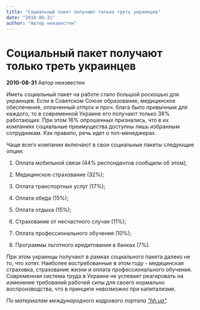 ```yaml
---
title: "Социальный пакет получают только треть украинцев"
date: "2010-08-31"
author: "Автор неизвестен"
---
```


# Социальный пакет получают только треть украинцев

**2010-08-31** Автор неизвестен

Иметь социальный пакет на работе стало большой роскошью для украинцев. Если в Советском Союзе образование, медицинское обеспечение, оплаченный отпуск и проч. блага было привычным для каждого, то в современной Украине его получают только 38% работающих. При этом 16% опрошенных признались, что в их компаниях социальные преимущества доступны лишь избранным сотрудникам. Как правило, речь идет о топ-менеджерах.

Чаще всего компании включают в свои социальные пакеты следующие опции:

1. Оплата мобильной связи (44% респондентов сообщили об этом);

2. Медицинское страхование (32%);

3. Оплата транспортных услуг (17%); 

4. Оплата обеда (15%);

5. Оплата отдыха (15%); 

6. Страхование от несчастного случая (11%);

7. Оплата профессионального обучения (10%);

8. Программы льготного кредитования в банках (7%).

При этом украинцы получают в рамках социального пакета далеко не то, что хотят. Наиболее востребованные в этом году - медицинская страховка, страхование жизни и оплата профессионального обучения. Современная система труда в Украине не успевает реагировать на изменение требований рабочей силы для своего нормально воспроизводства, что в принципе невозможно при капитализме.

*По материалам международного кадрового портала ["hh.ua"](http://hh.ua/).*
